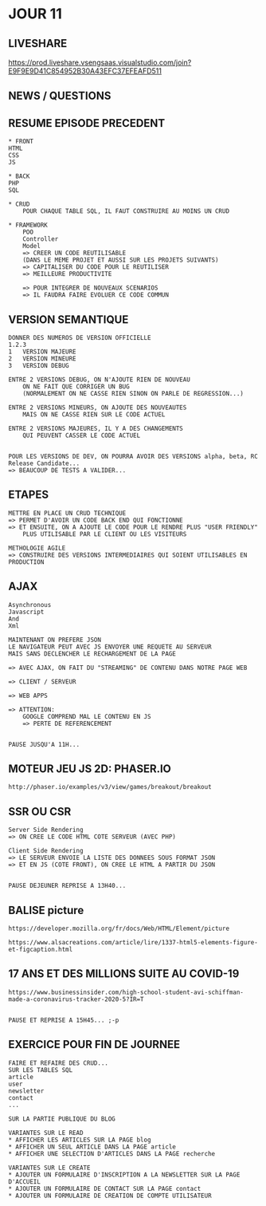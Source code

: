 # JOUR 11

## LIVESHARE

https://prod.liveshare.vsengsaas.visualstudio.com/join?E9F9E9D41C854952B30A43EFC37EFEAFD511


## NEWS / QUESTIONS 


## RESUME EPISODE PRECEDENT

    * FRONT
    HTML
    CSS
    JS

    * BACK
    PHP
    SQL

    * CRUD
        POUR CHAQUE TABLE SQL, IL FAUT CONSTRUIRE AU MOINS UN CRUD

    * FRAMEWORK
        POO
        Controller
        Model
        => CREER UN CODE REUTILISABLE 
        (DANS LE MEME PROJET ET AUSSI SUR LES PROJETS SUIVANTS) 
        => CAPITALISER DU CODE POUR LE REUTILISER
        => MEILLEURE PRODUCTIVITE

        => POUR INTEGRER DE NOUVEAUX SCENARIOS
        => IL FAUDRA FAIRE EVOLUER CE CODE COMMUN
        
## VERSION SEMANTIQUE

    DONNER DES NUMEROS DE VERSION OFFICIELLE
    1.2.3
    1   VERSION MAJEURE
    2   VERSION MINEURE
    3   VERSION DEBUG

    ENTRE 2 VERSIONS DEBUG, ON N'AJOUTE RIEN DE NOUVEAU 
        ON NE FAIT QUE CORRIGER UN BUG
        (NORMALEMENT ON NE CASSE RIEN SINON ON PARLE DE REGRESSION...)

    ENTRE 2 VERSIONS MINEURS, ON AJOUTE DES NOUVEAUTES
        MAIS ON NE CASSE RIEN SUR LE CODE ACTUEL

    ENTRE 2 VERSIONS MAJEURES, IL Y A DES CHANGEMENTS 
        QUI PEUVENT CASSER LE CODE ACTUEL

    
    POUR LES VERSIONS DE DEV, ON POURRA AVOIR DES VERSIONS alpha, beta, RC Release Candidate...
    => BEAUCOUP DE TESTS A VALIDER...

## ETAPES

    METTRE EN PLACE UN CRUD TECHNIQUE
    => PERMET D'AVOIR UN CODE BACK END QUI FONCTIONNE
    => ET ENSUITE, ON A AJOUTE LE CODE POUR LE RENDRE PLUS "USER FRIENDLY"
        PLUS UTILISABLE PAR LE CLIENT OU LES VISITEURS

    METHOLOGIE AGILE 
    => CONSTRUIRE DES VERSIONS INTERMEDIAIRES QUI SOIENT UTILISABLES EN PRODUCTION

## AJAX

    Asynchronous
    Javascript
    And
    Xml

    MAINTENANT ON PREFERE JSON
    LE NAVIGATEUR PEUT AVEC JS ENVOYER UNE REQUETE AU SERVEUR 
    MAIS SANS DECLENCHER LE RECHARGEMENT DE LA PAGE

    => AVEC AJAX, ON FAIT DU "STREAMING" DE CONTENU DANS NOTRE PAGE WEB

    => CLIENT / SERVEUR

    => WEB APPS

    => ATTENTION: 
        GOOGLE COMPREND MAL LE CONTENU EN JS
        => PERTE DE REFERENCEMENT


    PAUSE JUSQU'A 11H...

## MOTEUR JEU JS 2D: PHASER.IO

    http://phaser.io/examples/v3/view/games/breakout/breakout


## SSR OU CSR

    Server Side Rendering
    => ON CREE LE CODE HTML COTE SERVEUR (AVEC PHP)

    Client Side Rendering
    => LE SERVEUR ENVOIE LA LISTE DES DONNEES SOUS FORMAT JSON
    => ET EN JS (COTE FRONT), ON CREE LE HTML A PARTIR DU JSON


    PAUSE DEJEUNER REPRISE A 13H40...


## BALISE picture

    https://developer.mozilla.org/fr/docs/Web/HTML/Element/picture

    https://www.alsacreations.com/article/lire/1337-html5-elements-figure-et-figcaption.html


## 17 ANS ET DES MILLIONS SUITE AU COVID-19


    https://www.businessinsider.com/high-school-student-avi-schiffman-made-a-coronavirus-tracker-2020-5?IR=T


    PAUSE ET REPRISE A 15H45... ;-p


## EXERCICE POUR FIN DE JOURNEE

    FAIRE ET REFAIRE DES CRUD...
    SUR LES TABLES SQL
    article
    user
    newsletter
    contact
    ...

    SUR LA PARTIE PUBLIQUE DU BLOG

    VARIANTES SUR LE READ
    * AFFICHER LES ARTICLES SUR LA PAGE blog
    * AFFICHER UN SEUL ARTICLE DANS LA PAGE article
    * AFFICHER UNE SELECTION D'ARTICLES DANS LA PAGE recherche

    VARIANTES SUR LE CREATE
    * AJOUTER UN FORMULAIRE D'INSCRIPTION A LA NEWSLETTER SUR LA PAGE D'ACCUEIL
    * AJOUTER UN FORMULAIRE DE CONTACT SUR LA PAGE contact
    * AJOUTER UN FORMULAIRE DE CREATION DE COMPTE UTILISATEUR
    


